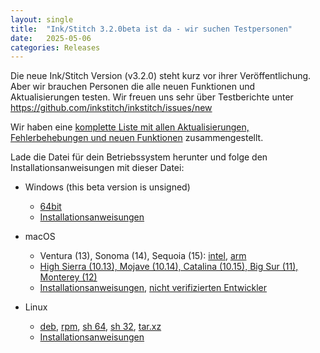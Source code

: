 ```yaml
---
layout: single
title:  "Ink/Stitch 3.2.0beta ist da - wir suchen Testpersonen"
date:   2025-05-06
categories: Releases
---
```

Die neue Ink/Stitch Version (v3.2.0) steht kurz vor ihrer Veröffentlichung. Aber wir brauchen Personen die alle neuen Funktionen und Aktualisierungen testen.
Wir freuen uns sehr über Testberichte unter <https://github.com/inkstitch/inkstitch/issues/new>

Wir haben eine [komplette Liste mit allen Aktualisierungen, Fehlerbehebungen und neuen Funktionen](/de/upcoming) zusammengestellt.

Lade die Datei für dein Betriebssystem herunter und folge den Installationsanweisungen mit dieser Datei:

* Windows (this beta version is unsigned)
  * [64bit](https://github.com/inkstitch/inkstitch/releases/download/dev-build-refs-tags-v3.2.0beta/inkstitch-v3.2.0beta-windows-64bit.exe)
  * [Installationsanweisungen](/de/docs/install-windows/)

* macOS
  * Ventura (13), Sonoma (14), Sequoia (15):
    [intel](https://github.com/inkstitch/inkstitch/releases/download/dev-build-refs-tags-v3.2.0beta/inkstitch-v3.2.0-beta-osx-x86_64.pkg),
    [arm](https://github.com/inkstitch/inkstitch/releases/download/dev-build-refs-tags-v3.2.0beta/inkstitch-v3.2.0beta-osx-arm64.pkg)
  * [High Sierra (10.13), Mojave (10.14), Catalina (10.15), Big Sur (11), Monterey (12)](https://github.com/inkstitch/inkstitch/releases/download/dev-build-refs-tags-v3.2.0beta/inkstitch-v3.2.0-beta-osx-x86_64.pkg)
  * [Installationsanweisungen](/de/docs/install-macos), [nicht verifizierten Entwickler](https://support.apple.com/de-de/guide/mac-help/mh40616/mac)

* Linux
  * [deb](https://github.com/inkstitch/inkstitch/releases/download/dev-build-refs-tags-v3.2.0beta/inkstitch_0.0.1.v3.2.0beta_amd64.deb),
    [rpm](https://github.com/inkstitch/inkstitch/releases/download/dev-build-refs-tags-v3.2.0beta/inkstitch-0.0.1_v3.2.0beta-1.x86_64.rpm),
    [sh 64](https://github.com/inkstitch/inkstitch/releases/download/dev-build-refs-tags-v3.2.0beta/inkstitch-0.0.1-v3.2.0beta-linux.sh),
    [sh 32](https://github.com/inkstitch/inkstitch/releases/download/dev-build-v3.2.0beta/inkstitch-0.0.1-v3.2.0beta-linux.sh),
    [tar.xz](https://github.com/inkstitch/inkstitch/releases/download/dev-build-refs-tags-v3.2.0beta/inkstitch-0.0.1-v3.2.0beta-linux.tar.xz)
  * [Installationsanweisungen](/de/docs/install-linux/)
